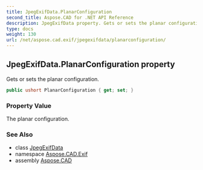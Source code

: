 ```yaml
---
title: JpegExifData.PlanarConfiguration
second_title: Aspose.CAD for .NET API Reference
description: JpegExifData property. Gets or sets the planar configuration
type: docs
weight: 130
url: /net/aspose.cad.exif/jpegexifdata/planarconfiguration/
---
```

## JpegExifData.PlanarConfiguration property

Gets or sets the planar configuration.

```csharp
public ushort PlanarConfiguration { get; set; }
```

### Property Value

The planar configuration.

### See Also

* class [JpegExifData](../)
* namespace [Aspose.CAD.Exif](../../../aspose.cad.exif/)
* assembly [Aspose.CAD](../../../)


